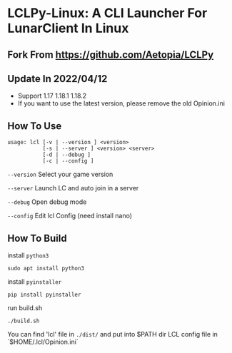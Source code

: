 # LCLPy-Linux: A CLI Launcher For LunarClient In Linux

## Fork From https://github.com/Aetopia/LCLPy

## Update In 2022/04/12
* Support 1.17 1.18.1 1.18.2
* If you want to use the latest version, please remove the old Opinion.ini

## How To Use
```
usage: lcl [-v | --version ] <version>
           [-s | --server ] <version> <server>
           [-d | --debug ]
           [-c | --config ]
```

`--version` Select your game version

`--server` Launch LC and auto join in a server

`--debug` Open debug mode

`--config` Edit lcl Config (need install nano)

## How To Build
install `python3`
```
sudo apt install python3
```
install `pyinstaller`
```
pip install pyinstaller
```
run build.sh
```
./build.sh
```
You can find 'lcl' file in `./dist/` and put into $PATH dir
LCL config file in `$HOME/.lcl/Opinion.ini`
